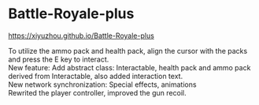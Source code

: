 # Battle-Royale-plus
https://xiyuzhou.github.io/Battle-Royale-plus
<p>To utilize the ammo pack and health pack, align the cursor with the packs and press the E key to interact.
<br>New feature: Add abstract class: Interactable, health pack and ammo pack derived from Interactable, also added interaction text.
<br>New network synchronization: Special effects, animations
<br>Rewrited the player controller, improved the gun recoil.
